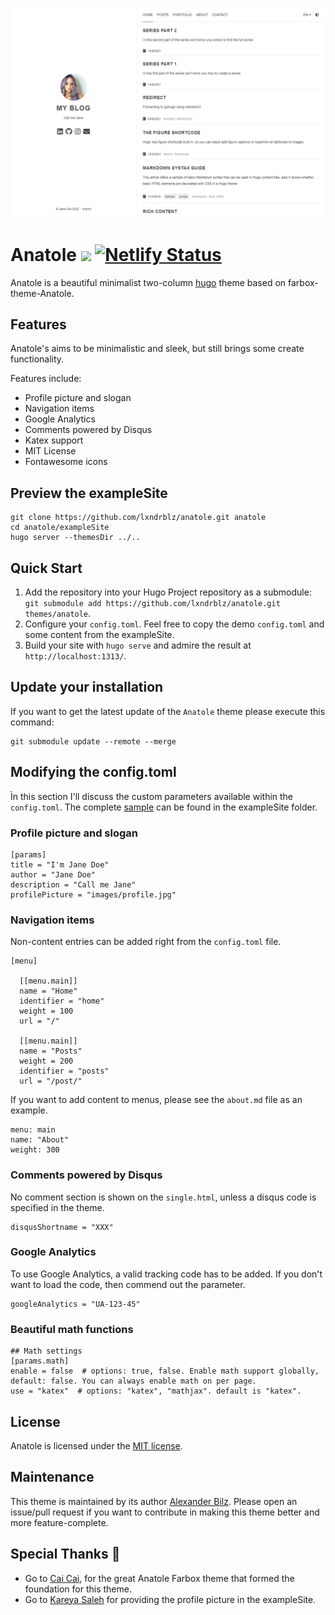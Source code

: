 ![](https://github.com/lxndrblz/anatole/blob/master/images/screenshot.png)

# Anatole ![](https://img.shields.io/badge/license-MIT-blue.svg) [![Netlify Status](https://api.netlify.com/api/v1/badges/ee7a5df4-b944-4e03-853d-39219c96d484/deploy-status)](https://alexbilz.com/)

Anatole is a beautiful minimalist two-column [hugo](https://gohugo.io/) theme based on farbox-theme-Anatole.



## Features
Anatole's aims to be minimalistic and sleek, but still brings some create functionality.

Features include:
* Profile picture and slogan
* Navigation items
* Google Analytics
* Comments powered by Disqus
* Katex support
* MIT License
* Fontawesome icons

## Preview the exampleSite
```
git clone https://github.com/lxndrblz/anatole.git anatole
cd anatole/exampleSite
hugo server --themesDir ../..
```

## Quick Start
1. Add the repository into your Hugo Project repository as a submodule: `git submodule add https://github.com/lxndrblz/anatole.git themes/anatole`.
2. Configure your `config.toml`. Feel free to copy the demo `config.toml` and some content from the exampleSite. 
3. Build your site with `hugo serve` and admire the result at `http://localhost:1313/`.

## Update your installation
If you want to get the latest update of the `Anatole` theme please execute this command:
```
git submodule update --remote --merge
```

## Modifying the config.toml
Ìn this section I'll discuss the custom parameters available within the `config.toml`. The complete [sample](https://github.com/lxndrblz/anatole/blob/master/exampleSite/config.toml) can be found in the exampleSite folder. 

### Profile picture and slogan
```
[params]
title = "I'm Jane Doe"
author = "Jane Doe"
description = "Call me Jane"
profilePicture = "images/profile.jpg"
```
### Navigation items
Non-content entries can be added right from the `config.toml` file.
```
[menu]

  [[menu.main]]
  name = "Home"
  identifier = "home"
  weight = 100
  url = "/"

  [[menu.main]]
  name = "Posts"
  weight = 200
  identifier = "posts"
  url = "/post/"
```
If you want to add content to menus, please see the `about.md` file as an example.
```
menu: main
name: "About"
weight: 300
```
### Comments powered by Disqus
No comment section is shown on the `single.html`, unless a disqus code is specified in the theme.
```
disqusShortname = "XXX"
```
### Google Analytics
To use Google Analytics, a valid tracking code has to be added. If you don't want to load the code, then commend out the parameter.
```
googleAnalytics = "UA-123-45"
```

### Beautiful math functions
```
## Math settings
[params.math]
enable = false  # options: true, false. Enable math support globally, default: false. You can always enable math on per page.
use = "katex"  # options: "katex", "mathjax". default is "katex".
```
## License

Anatole is licensed under the [MIT license](https://github.com/lxndrblz/anatole/blob/master/LICENSE).

## Maintenance

This theme is maintained by its author [Alexander Bilz](https://github.com/lxndrblz). Please open an issue/pull request if you want to contribute in making this theme better and more feature-complete.

## Special Thanks 🎁

* Go to [Cai Cai](https://github.com/hi-caicai), for the great Anatole Farbox theme that formed the foundation for this theme.
* Go to [Kareya Saleh](https://unsplash.com/photos/tLKOj6cNwe0) for providing the profile picture in the exampleSite.


